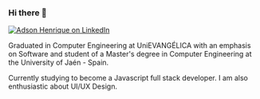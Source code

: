### Hi there 👋

[![Adson Henrique on LinkedIn][badge-linked-in]](https://www.linkedin.com/in/adsonhenrique/)

Graduated in Computer Engineering at UniEVANGÉLICA with an emphasis on Software and student of a Master's degree in Computer Engineering at the University of Jaén - Spain. 

Currently studying to become a Javascript full stack developer. I am also enthusiastic about UI/UX Design.


[badge-linked-in]: https://img.shields.io/badge/LinkedIn-adsonhenrique-blue?style=plastic&logo=Linkedin&logoColor=white


